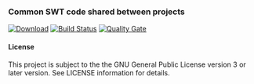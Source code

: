 ### Common SWT code shared between projects
[![Download](https://api.bintray.com/packages/hdecarne/maven/java-swt-gtk-linux-x86_64/images/download.svg)](https://bintray.com/hdecarne/maven/java-swt-gtk-linux-x86_64/_latestVersion)
[![Build Status](https://travis-ci.com/hdecarne/java-swt.svg?branch=master)](https://travis-ci.com/hdecarne/java-swt)
[![Quality Gate](https://sonarcloud.io/api/project_badges/measure?project=de.carne.common%3Ajava-swt%3Ajava-swt-gtk-linux-x86_64&metric=alert_status)](https://sonarcloud.io/dashboard/index/de.carne.common:java-swt:java-swt-gtk-linux-x86_64)  

#### License
This project is subject to the the GNU General Public License version 3 or later version.
See LICENSE information for details.

